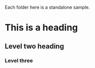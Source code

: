 Each folder here is a standalone sample.

# This is a heading

## Level two heading

### Level three



